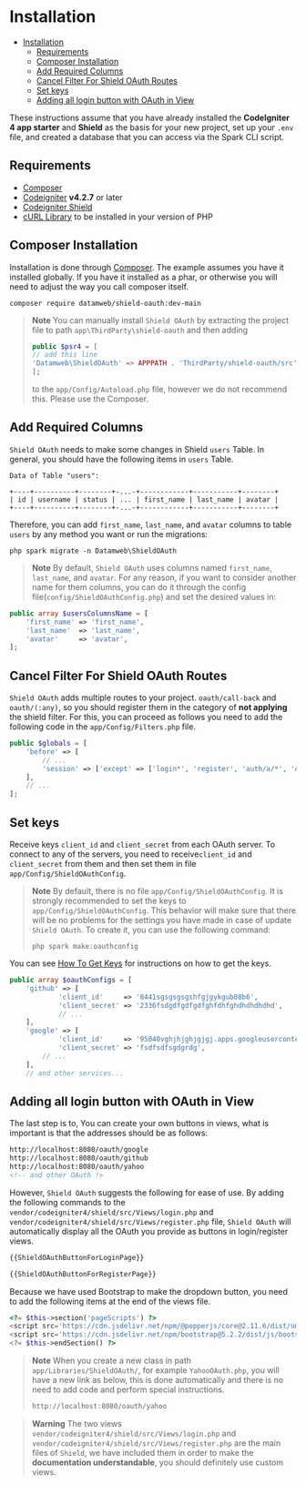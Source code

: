 # Installation

- [Installation](#installation)
  - [Requirements](#requirements)
  - [Composer Installation](#composer-installation)
  - [Add Required Columns](#add-required-columns)
  - [Cancel Filter For Shield OAuth Routes](#cancel-filter-for-shield-oauth-routes)
  - [Set keys](#set-keys)
  - [Adding all login button with OAuth in View](#adding-all-login-button-with-oauth-in-view)

These instructions assume that you have already installed the **CodeIgniter 4 app starter** and **Shield** as the basis for your new project, set up your `.env` file, and created a database that you can access via the Spark CLI script.

## Requirements

- [Composer](https://getcomposer.org)
- [Codeigniter](https://codeigniter4.github.io/CodeIgniter4/installation/installing_composer.html#installation) **v4.2.7** or later
- [Codeigniter Shield](https://github.com/codeigniter4/shield)
- [cURL Library](https://www.php.net/manual/en/book.curl.php) to be installed in your version of PHP

## Composer Installation

Installation is done through [Composer](https://getcomposer.org). The example assumes you have it installed globally.
If you have it installed as a phar, or otherwise you will need to adjust the way you call composer itself.

```console
composer require datamweb/shield-oauth:dev-main
```
> **Note**
> You can manually install `Shield OAuth` by extracting the project file to path `app\ThirdParty\shield-oauth` and then adding 
> 
>```php     
> public $psr4 = [
> // add this line
> 'Datamweb\ShieldOAuth' => APPPATH . 'ThirdParty/shield-oauth/src',
> ];
> ``` 
> to the `app/Config/Autoload.php` file, however we do not recommend this. Please use the Composer.

## Add Required Columns

`Shield OAuth` needs to make some changes in Shield `users` Table. In general, you should have the following items in `users` Table.

```console
Data of Table "users":

+----+----------+--------+-...-+------------+-----------+--------+
| id | username | status | ... | first_name | last_name | avatar |
+----+----------+--------+-...-+------------+-----------+--------+
```
Therefore, you can add `first_name`, `last_name`, and `avatar` columns to table `users` by any method you want or run the migrations:

```console
php spark migrate -n Datamweb\ShieldOAuth
```

> **Note**
> By default, `Shield OAuth` uses columns named `first_name`, `last_name`, and `avatar`.
> For any reason, if you want to consider another name for them columns, you can do it through the config file(`config/ShieldOAuthConfig.php`) and set the desired values in:

```php 
public array $usersColumnsName = [
    'first_name' => 'first_name',
    'last_name'  => 'last_name',
    'avatar'     => 'avatar',
];
```

## Cancel Filter For Shield OAuth Routes

`Shield OAuth` adds multiple routes to your project. `oauth/call-back` and `oauth/(:any)`, so you should register them in the category of **not applying** the shield filter. For this, you can proceed as follows you need to add the following code in the `app/Config/Filters.php` file.

```php
public $globals = [
    'before' => [
        // ...
        'session' => ['except' => ['login*', 'register', 'auth/a/*', 'oauth*']],
    ],
    // ...
];
```

## Set keys 

Receive keys `client_id` and `client_secret` from each OAuth server.
To connect to any of the servers, you need to receive`client_id` and `client_secret` from them and then set them in file `app/Config/ShieldOAuthConfig`.

> **Note**
> By default, there is no file `app/Config/ShieldOAuthConfig`. It is strongly recommended to set the keys to `app/Config/ShieldOAuthConfig`. This behavior will make sure that there will be no problems for the settings you have made in case of update `Shield OAuth`. To create it, you can use the following command:
>
> ```console
> php spark make:oauthconfig
> ```

You can see [How To Get Keys](get_keys.md) for instructions on how to get the keys.

```php
public array $oauthConfigs = [
    'github' => [
            'client_id'     => '8441sgsgsgsgshfgjgykgub08b6',
            'client_secret' => '2336fsdgdfgdfgdfghfdhfghdhdhdhdhd',
            // ...
    ],
    'google' => [
            'client_id'     => '95040vghjhjghjgjgj.apps.googleusercontent.com',
            'client_secret' => 'fsdfsdfsgdgrdg',
        // ...
    ],
    // and other services...
```

## Adding all login button with OAuth in View
The last step is to, You can create your own buttons in views, what is important is that the addresses should be as follows:
```html
http://localhost:8080/oauth/google
http://localhost:8080/oauth/github
http://localhost:8080/oauth/yahoo
<!-- and other OAuth !>
```
However, `Shield OAuth` suggests the following for ease of use. By adding the following commands to the `vendor/codeigniter4/shield/src/Views/login.php` and `vendor/codeigniter4/shield/src/Views/register.php` file, `Shield OAuth` will automatically display all the OAuth you provide as buttons in login/register views.

```html
{{ShieldOAuthButtonForLoginPage}}
```

```html
{{ShieldOAuthButtonForRegisterPage}}
```
Because we have used Bootstrap to make the dropdown button, you need to add the following items at the end of the views file.

```php
<?= $this->section('pageScripts') ?>
<script src='https://cdn.jsdelivr.net/npm/@popperjs/core@2.11.6/dist/umd/popper.min.js' integrity='sha384-oBqDVmMz9ATKxIep9tiCxS/Z9fNfEXiDAYTujMAeBAsjFuCZSmKbSSUnQlmh/jp3' crossorigin='anonymous'></script>
<script src='https://cdn.jsdelivr.net/npm/bootstrap@5.2.2/dist/js/bootstrap.min.js' integrity='sha384-IDwe1+LCz02ROU9k972gdyvl+AESN10+x7tBKgc9I5HFtuNz0wWnPclzo6p9vxnk' crossorigin='anonymous'></script>
<?= $this->endSection() ?>
```

> **Note**
> When you create a new class in path `app/Libraries/ShieldOAuth/`, for example `YahooOAuth.php`, you will have a new link as below, this is done automatically and there is no need to add code and perform special instructions.
>
> ```html
> http://localhost:8080/oauth/yahoo
> ```

> **Warning**
> The two views `vendor/codeigniter4/shield/src/Views/login.php` and `vendor/codeigniter4/shield/src/Views/register.php` are the main files of `Shield`, we have included them in order to make the **documentation understandable**, you should definitely use custom views.
